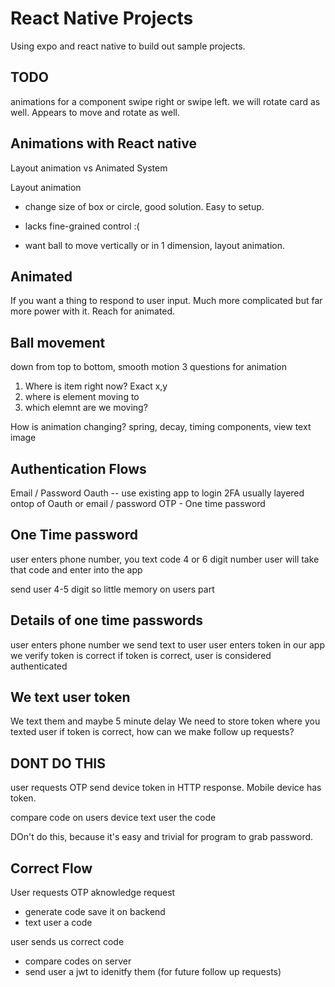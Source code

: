 # React Native Projects

Using expo and react native to build out sample projects.

## TODO

animations for a component
swipe right or swipe left.
we will rotate card as well. Appears to move and rotate as well.

## Animations with React native

Layout animation vs Animated System

Layout animation

- change size of box or circle, good solution. Easy to setup.

- lacks fine-grained control :(

- want ball to move vertically or in 1 dimension, layout animation.

## Animated

If you want a thing to respond to user input. Much more complicated but far more power with it. Reach for animated.

## Ball movement

down from top to bottom, smooth motion
3 questions for animation

1. Where is item right now? Exact x,y
2. where is element moving to
3. which elemnt are we moving?

How is animation changing? spring, decay, timing
components, view text image

## Authentication Flows

Email / Password
Oauth -- use existing app to login
2FA usually layered ontop of Oauth or email / password
OTP - One time password

## One Time password

user enters phone number, you text code
4 or 6 digit number
user will take that code and enter into the app

send user 4-5 digit
so little memory on users part

## Details of one time passwords

user enters phone number
we send text to user
user enters token in our app
we verify token is correct
if token is correct, user is considered authenticated

## We text user token

We text them and maybe 5 minute delay
We need to store token where you texted user
if token is correct, how can we make follow up requests?

## DONT DO THIS

user requests OTP
send device token in HTTP response. Mobile device has token.

compare code on users device
text user the code

DOn't do this, because it's easy and trivial for program to grab password.

## Correct Flow

User requests OTP
aknowledge request

- generate code save it on backend
- text user a code

user sends us correct code

- compare codes on server
- send user a jwt to idenitfy them (for future follow up requests)
